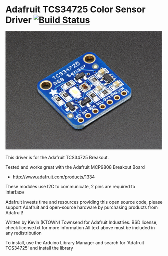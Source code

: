 # Adafruit TCS34725 Color Sensor Driver [![Build Status](https://travis-ci.com/adafruit/Adafruit_TCS34725.svg?branch=master)](https://travis-ci.com/adafruit/Adafruit_TCS34725)

<a href="https://www.adafruit.com/product/1334"><img src="assets/board.jpg?raw=true" width="500px"></a>

This driver is for the Adafruit TCS34725 Breakout.

Tested and works great with the Adafruit MCP9808 Breakout Board 
* http://www.adafruit.com/products/1334

These modules use I2C to communicate, 2 pins are required to  
interface

Adafruit invests time and resources providing this open source code, 
please support Adafruit and open-source hardware by purchasing 
products from Adafruit!

Written by Kevin (KTOWN) Townsend for Adafruit Industries.
BSD license, check license.txt for more information
All text above must be included in any redistribution

To install, use the Arduino Library Manager and search for 'Adafruit TCS34725' and install the library
